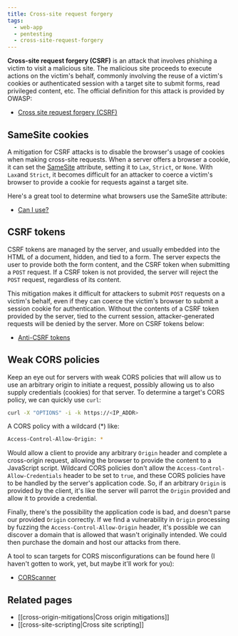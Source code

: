 ```yaml
---
title: Cross-site request forgery
tags:
  - web-app
  - pentesting
  - cross-site-request-forgery
---
```


**Cross-site request forgery (CSRF)** is an attack that involves phishing a
victim to visit a malicious site. The malicious site proceeds to execute
actions on the victim's behalf, commonly involving the reuse of a victim's
cookies or authenticated session with a target site to submit forms, read
privileged content, etc. The official definition for this attack is provided by
OWASP:

- [Cross site request forgery (CSRF)](https://owasp.org/www-community/attacks/csrf)

## SameSite cookies

A mitigation for CSRF attacks is to disable the browser's usage of cookies when
making cross-site requests. When a server offers a browser a cookie, it can set
the
[SameSite](https://developer.mozilla.org/en-US/docs/Web/HTTP/Headers/Set-Cookie#samesitesamesite-value)
attribute, setting it to `Lax`, `Strict`, or `None`. With `Lax`and `Strict`, it
becomes difficult for an attacker to coerce a victim's browser to provide a
cookie for requests against a target site.

Here's a great tool to determine what browsers use the SameSite attribute:

- [Can I use?](https://caniuse.com/same-site-cookie-attribute)

## CSRF tokens

CSRF tokens are managed by the server, and usually embedded into the HTML of a
document, hidden, and tied to a form. The server expects the user to provide
both the form content, and the CSRF token when submitting a `POST` request. If
a CSRF token is not provided, the server will reject the `POST` request,
regardless of its content.

This mitigation makes it difficult for attackers to submit `POST` requests on a
victim's behalf, even if they can coerce the victim's browser to submit a
session cookie for authentication. Without the contents of a CSRF token
provided by the server, tied to the current session, attacker-generated
requests will be denied by the server. More on CSRF tokens below:

- [Anti-CSRF tokens](https://developer.mozilla.org/en-US/docs/Web/Security/Practical_implementation_guides/CSRF_prevention#anti-csrf_tokens)

## Weak CORS policies

Keep an eye out for servers with weak CORS policies that will allow us to use
an arbitrary origin to initiate a request, possibly allowing us to also supply
credentials (cookies) for that server. To determine a target's CORS policy, we
can quickly use `curl`:

```bash
curl -X "OPTIONS" -i -k https://<IP_ADDR>
```

A CORS policy with a wildcard (\*) like:

```bash
Access-Control-Allow-Origin: *
```

Would allow a client to provide any arbitrary `Origin` header and complete a
cross-origin request, allowing the browser to provide the content to a
JavaScript script. Wildcard CORS policies don't allow the
`Access-Control-Allow-Credentials` header to be set to `true`, and these CORS
policies have to be handled by the server's application code. So, if an
arbitrary `Origin` is provided by the client, it's like the server will parrot
the `Origin` provided and allow it to provide a credential.

Finally, there's the possibility the application code is bad, and doesn't parse
our provided `Origin` correctly. If we find a vulnerability in `Origin`
processing by fuzzing the `Access-Control-Allow-Origin` header, it's possible
we can discover a domain that is allowed that wasn't originally intended. We
could then purchase the domain and host our attacks from there.

A tool to scan targets for CORS misconfigurations can be found here (I haven't
gotten to work, yet, but maybe it'll work for you):

- [CORScanner](https://github.com/chenjj/CORScanner)

## Related pages

- [[cross-origin-mitigations|Cross origin mitigations]]
- [[cross-site-scripting|Cross site scripting]]
